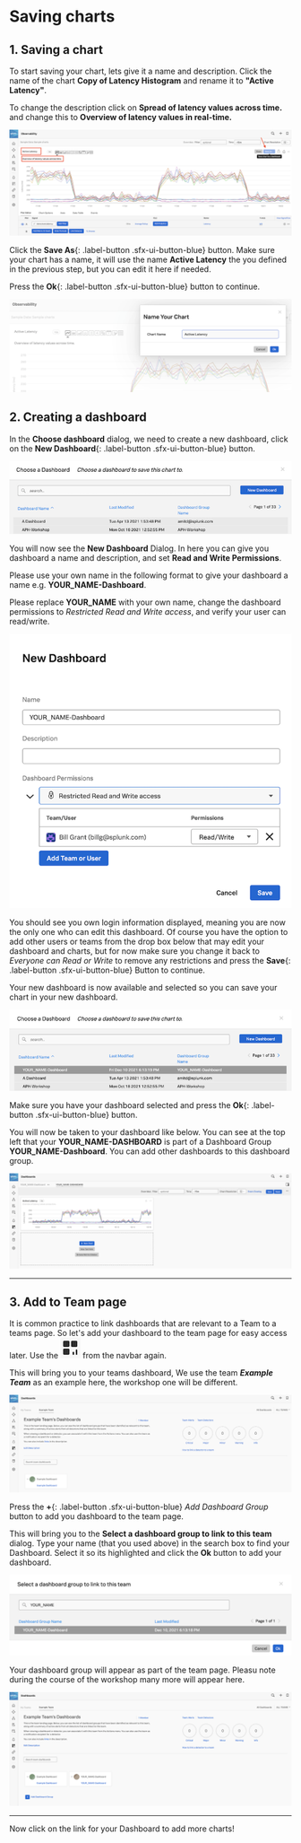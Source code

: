 # Saving charts

## 1. Saving a chart

To start saving your chart, lets give it a name and description. Click the name of the chart **Copy of Latency Histogram** and rename it to **"Active Latency"**.

To change the description click on **Spread of latency values across time.** and change this to **Overview of latency values in real-time.**

![Save Chart](../images/dashboards/save-chart.png)

Click the **Save As**{: .label-button .sfx-ui-button-blue} button. Make sure your chart has a name, it will use the name **Active Latency** the you defined in the previous step, but you can edit it here if needed.

Press the **Ok**{: .label-button .sfx-ui-button-blue} button to continue.

![Name Chart](../images/dashboards/name-chart.png)

## 2. Creating a dashboard

In the **Choose dashboard** dialog, we need to create a new dashboard, click on the **New Dashboard**{: .label-button .sfx-ui-button-blue} button.

![Create Dashboard](../images/dashboards/create-dashboard.png)

You will now see the **New Dashboard** Dialog. In here you can give you dashboard a name and description, and set **Read and Write Permissions**.

Please use your own name in the following format to give your dashboard a name e.g. **YOUR_NAME-Dashboard**.

Please replace **YOUR_NAME** with your own name, change the dashboard permissions to *Restricted Read and Write access*, and verify your user can read/write.

![Name Dashboard](../images/dashboards/name-dashboard.png)

You should see you own login information displayed, meaning you are now the only one who can edit this dashboard. Of course you have the option to add other users or teams from the drop box below that may edit your dashboard and charts, but for now make sure you change it back to *Everyone can Read or Write* to remove any restrictions and press the **Save**{: .label-button .sfx-ui-button-blue} Button to continue.

Your new dashboard is now available and selected so you can save your chart in your new dashboard.

![Choose Dashboard](../images/dashboards/choose-dashboard.png)

Make sure you have your dashboard selected and press the **Ok**{: .label-button .sfx-ui-button-blue} button.

You will now be taken to your dashboard like below. You can see at the top left that your **YOUR_NAME-DASHBOARD** is part of a Dashboard Group **YOUR_NAME-Dashboard**. You can add other dashboards to this dashboard group.

![New Dashboard Group](../images/dashboards/new-dashboard-group.png)

---

## 3. Add to Team page

It is common practice to link dashboards that are relevant to a Team to a teams page. So let's add your dashboard to the team page for easy access later. Use the ![dashboards button](../images/navbar/dashboards.png) from the navbar again.

This will bring you to your teams dashboard, We use the team ***Example Team*** as an example here, the workshop one will be different.

![Team Dashboard](../images/dashboards/team-dashboard.png)

Press the **+**{: .label-button .sfx-ui-button-blue} *Add Dashboard Group* button to add you dashboard to the team page.

This will bring you to the **Select a dashboard group to link to this team** dialog.
Type your name (that you used above) in the search box to find your Dashboard. Select it so its highlighted and click the **Ok** button to add your dashboard.

![Select Dashboard Group](../images/dashboards/select-dashboard-group.png)

Your dashboard group will appear as part of the team page. Pleasu note during the course of the workshop many more will appear here.

![New Team Dashboard](../images/dashboards/new-team-dashboard.png)

---

Now click on the link for your Dashboard to add more charts!
